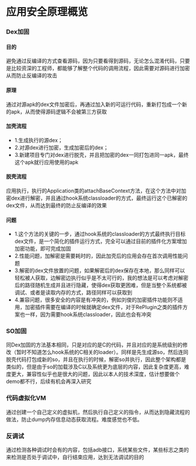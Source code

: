 # 应用安全原理概览

### Dex加固

#### 目的

避免通过反编译的方式查看源码，因为只要看得到源码，无论怎么混淆代码，只要是比较资深的工程师，都能够了解整个代码的调用流程，因此需要对源码进行加密从而防止反编译的攻击

#### 原理

通过对源apk的dex文件加密后，再通过加入新的可运行代码，重新打包成一个新的apk，从而使得源码逻辑不会被第三方获取

#### 加壳流程

* 1.生成执行的源dex；
* 2.对源dex进行加密，生成加密后的dex；
* 3.新建项目专门对dex进行脱壳，并且把加密的dex一同打包进同一apk，最终这个apk就行应用使用的apk

#### 脱壳流程

应用执行，执行的Application类的attachBaseContext方法，在这个方法中对加密dex进行解密，并且通过hook系统classloader的方式，最终运行这个已解密的dex文件，从而达到最终的防止反编译的效果

#### 问题

* 1.这个方法的关键的一步，通过hook系统的classloader的方式最终执行目标dex文件，是一个简化的插件运行方式，完全可以通过目前的插件化方案增加加密功能，即可完成加固
* 2.性能问题，加解密是需要耗时的，因此加壳后的应用会存在首次调用性能问题
* 3.解密的dex文件放置的问题，如果解密后的dex保存在本地，那么同样可以轻松被人获取，边解密边执行似乎是不太可行的，我的想法是可以考虑对解密后的路径随机生成并且进行隐藏，使得dex获取更困难，但是当整个系统都被调试、或者是读取内存的方式，路径同样可以获取到
* 4.兼容问题，很多安全的内容是有冲突的，例如刘俊的加密插件功能则不适用，加密插件需要在编译的时候就确定dex文件，对于RePlugin之类的插件方案也一样，因为需要hook系统classloader，因此也会有冲突

### SO加固

同Dex加固的方法基本相同，只是对应的是C的代码，并且对应的是系统级别的修改（暂时不知道怎么hook系统的C相关的loader）。同样是先生成源so，然后连同脱壳代码打包成新的so，并且在执行的时候，解密so并执行，因此整个架构都是类似的，但是由于so的加载涉及C以及系统更为底层的内容，因此复杂度更高，难度更大，兼容性似乎也是很大的问题，因此以本人的技术深度，估计想要做个demo都不行，后续有机会再深入研究

### 代码虚拟化VM

通过创建一个自己定义的虚拟机，然后执行自己定义的指令，从而达到隐藏流程的做法，防止dump内存信息动态获取流程。难度感觉也不低。

### 反调试

通过检测各种调试时会有的内容，包括adb接口，系统某些文件，某些标志之类的来检测是否处于调试中，自行结束应用，达到无法调试的目的
